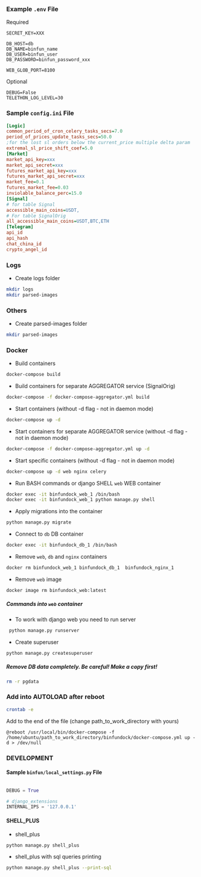 ### Example `.env` File
Required
```dotenv
SECRET_KEY=XXX

DB_HOST=db
DB_NAME=binfun_name
DB_USER=binfun_user
DB_PASSWORD=binfun_password_xxx

WEB_GLOB_PORT=8100
```
Optional
```dotenv
DEBUG=False
TELETHON_LOG_LEVEL=30
```

### Sample `config.ini` File

```ini
[Logic]
common_period_of_cron_celery_tasks_secs=7.0
period_of_prices_update_tasks_secs=50.0
;for the lost sl orders below the current_price multiple delta param
extremal_sl_price_shift_coef=5.0
[Market]
market_api_key=xxx
market_api_secret=xxx
futures_market_api_key=xxx
futures_market_api_secret=xxx
market_fee=0.1
futures_market_fee=0.03
inviolable_balance_perc=15.0
[Signal]
# for table Signal
accessible_main_coins=USDT,
# For table SignalOrig
all_accessible_main_coins=USDT,BTC,ETH
[Telegram]
api_id
api_hash
chat_china_id
crypto_angel_id
```

### Logs

- Create logs folder
```bash
mkdir logs
mkdir parsed-images
```

### Others

- Create parsed-images folder
```bash
mkdir parsed-images
```

### Docker 

- Build containers
```bash
docker-compose build
```

- Build containers for separate AGGREGATOR service (SignalOrig)
```bash
docker-compose -f docker-compose-aggregator.yml build
```

- Start containers (without -d flag - not in daemon mode)
```bash
docker-compose up -d
```

- Start containers for separate AGGREGATOR service (without -d flag - not in daemon mode)
```bash
docker-compose -f docker-compose-aggregator.yml up -d
```

- Start specific containers (without -d flag - not in daemon mode)
```bash
docker-compose up -d web nginx celery
```

- Run BASH commands or django SHELL `web` WEB container
```bash
docker exec -it binfundock_web_1 /bin/bash
docker exec -it binfundock_web_1 python manage.py shell
```

- Apply migrations into the container
```bash
python manage.py migrate
```

- Connect to `db` DB container
```bash
docker exec -it binfundock_db_1 /bin/bash
```

- Remove `web`, `db` and `nginx` containers
```bash
docker rm binfundock_web_1 binfundock_db_1  binfundock_nginx_1
```

- Remove `web` image
```bash
docker image rm binfundock_web:latest
```


##### Commands into `web` container

- To work with django web you need to run server 
```bash
 python manage.py runserver
```

- Create superuser
```bash
python manage.py createsuperuser
```

##### Remove DB data completely. Be careful! Make a copy first! 
```bash
rm -r pgdata
```

### Add into AUTOLOAD after reboot
```bash
crontab -e
```
Add to the end of the file (change path_to_work_directory with yours)
```
@reboot /usr/local/bin/docker-compose -f /home/ubuntu/path_to_work_directory/binfundock/docker-compose.yml up -d > /dev/null
```


### DEVELOPMENT
#### Sample `binfun/local_settings.py` File

```python

DEBUG = True

# django_extensions
INTERNAL_IPS = '127.0.0.1'

```
#### SHELL_PLUS

- shell_plus
```bash
python manage.py shell_plus
```

- shell_plus with sql queries printing
```bash
python manage.py shell_plus --print-sql
```
